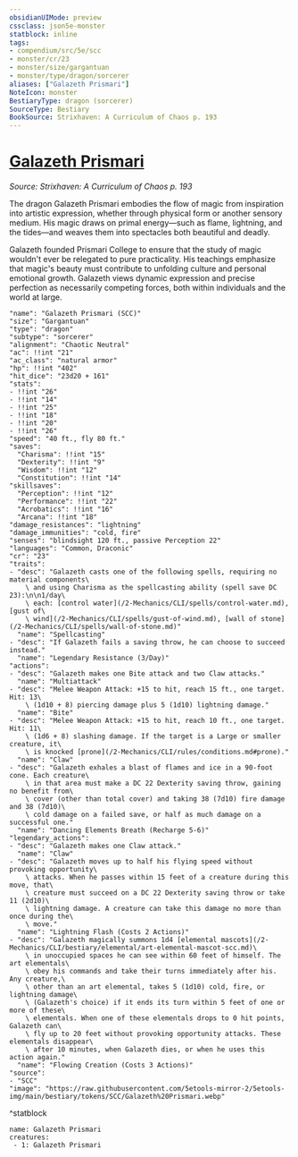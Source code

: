 ```yaml
---
obsidianUIMode: preview
cssclass: json5e-monster
statblock: inline
tags:
- compendium/src/5e/scc
- monster/cr/23
- monster/size/gargantuan
- monster/type/dragon/sorcerer
aliases: ["Galazeth Prismari"]
NoteIcon: monster
BestiaryType: dragon (sorcerer)
SourceType: Bestiary
BookSource: Strixhaven: A Curriculum of Chaos p. 193
---
```

# [Galazeth Prismari](2-Mechanics\CLI\bestiary\npc/galazeth-prismari-scc.md)
*Source: Strixhaven: A Curriculum of Chaos p. 193*  

The dragon Galazeth Prismari embodies the flow of magic from inspiration into artistic expression, whether through physical form or another sensory medium. His magic draws on primal energy—such as flame, lightning, and the tides—and weaves them into spectacles both beautiful and deadly.

Galazeth founded Prismari College to ensure that the study of magic wouldn't ever be relegated to pure practicality. His teachings emphasize that magic's beauty must contribute to unfolding culture and personal emotional growth. Galazeth views dynamic expression and precise perfection as necessarily competing forces, both within individuals and the world at large.

```statblock
"name": "Galazeth Prismari (SCC)"
"size": "Gargantuan"
"type": "dragon"
"subtype": "sorcerer"
"alignment": "Chaotic Neutral"
"ac": !!int "21"
"ac_class": "natural armor"
"hp": !!int "402"
"hit_dice": "23d20 + 161"
"stats":
- !!int "26"
- !!int "14"
- !!int "25"
- !!int "18"
- !!int "20"
- !!int "26"
"speed": "40 ft., fly 80 ft."
"saves":
  "Charisma": !!int "15"
  "Dexterity": !!int "9"
  "Wisdom": !!int "12"
  "Constitution": !!int "14"
"skillsaves":
  "Perception": !!int "12"
  "Performance": !!int "22"
  "Acrobatics": !!int "16"
  "Arcana": !!int "18"
"damage_resistances": "lightning"
"damage_immunities": "cold, fire"
"senses": "blindsight 120 ft., passive Perception 22"
"languages": "Common, Draconic"
"cr": "23"
"traits":
- "desc": "Galazeth casts one of the following spells, requiring no material components\
    \ and using Charisma as the spellcasting ability (spell save DC 23):\n\n1/day\
    \ each: [control water](/2-Mechanics/CLI/spells/control-water.md), [gust of\
    \ wind](/2-Mechanics/CLI/spells/gust-of-wind.md), [wall of stone](/2-Mechanics/CLI/spells/wall-of-stone.md)"
  "name": "Spellcasting"
- "desc": "If Galazeth fails a saving throw, he can choose to succeed instead."
  "name": "Legendary Resistance (3/Day)"
"actions":
- "desc": "Galazeth makes one Bite attack and two Claw attacks."
  "name": "Multiattack"
- "desc": "Melee Weapon Attack: +15 to hit, reach 15 ft., one target. Hit: 13\
    \ (1d10 + 8) piercing damage plus 5 (1d10) lightning damage."
  "name": "Bite"
- "desc": "Melee Weapon Attack: +15 to hit, reach 10 ft., one target. Hit: 11\
    \ (1d6 + 8) slashing damage. If the target is a Large or smaller creature, it\
    \ is knocked [prone](/2-Mechanics/CLI/rules/conditions.md#prone)."
  "name": "Claw"
- "desc": "Galazeth exhales a blast of flames and ice in a 90-foot cone. Each creature\
    \ in that area must make a DC 22 Dexterity saving throw, gaining no benefit from\
    \ cover (other than total cover) and taking 38 (7d10) fire damage and 38 (7d10)\
    \ cold damage on a failed save, or half as much damage on a successful one."
  "name": "Dancing Elements Breath (Recharge 5-6)"
"legendary_actions":
- "desc": "Galazeth makes one Claw attack."
  "name": "Claw"
- "desc": "Galazeth moves up to half his flying speed without provoking opportunity\
    \ attacks. When he passes within 15 feet of a creature during this move, that\
    \ creature must succeed on a DC 22 Dexterity saving throw or take 11 (2d10)\
    \ lightning damage. A creature can take this damage no more than once during the\
    \ move."
  "name": "Lightning Flash (Costs 2 Actions)"
- "desc": "Galazeth magically summons 1d4 [elemental mascots](/2-Mechanics/CLI/bestiary/elemental/art-elemental-mascot-scc.md)\
    \ in unoccupied spaces he can see within 60 feet of himself. The art elementals\
    \ obey his commands and take their turns immediately after his. Any creature,\
    \ other than an art elemental, takes 5 (1d10) cold, fire, or lightning damage\
    \ (Galazeth's choice) if it ends its turn within 5 feet of one or more of these\
    \ elementals. When one of these elementals drops to 0 hit points, Galazeth can\
    \ fly up to 20 feet without provoking opportunity attacks. These elementals disappear\
    \ after 10 minutes, when Galazeth dies, or when he uses this action again."
  "name": "Flowing Creation (Costs 3 Actions)"
"source":
- "SCC"
"image": "https://raw.githubusercontent.com/5etools-mirror-2/5etools-img/main/bestiary/tokens/SCC/Galazeth%20Prismari.webp"
```
^statblock

```encounter-table
name: Galazeth Prismari
creatures:
 - 1: Galazeth Prismari
```
